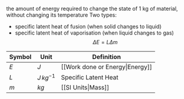 the amount of energy required to change the state of 1 kg of material, without changing its temperature
Two types:
- specific latent heat of fusion (when solid changes to liquid)
- specific latent heat of vaporisation (when liquid changes to gas)
$$\Delta E=L\Delta m$$

| Symbol | Unit           | Definition                      |
| ------ | -------------- | ------------------------------- |
| $E$    | $J$            | [[Work done or Energy\|Energy]] |
| $L$    | $J \, kg^{-1}$ | Specific Latent Heat            |
| $m$    | $kg$           | [[SI Units\|Mass]]              |
